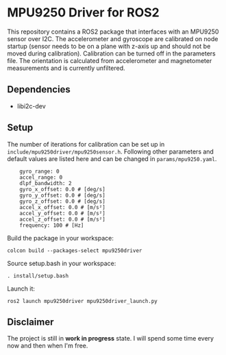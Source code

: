
# MPU9250 Driver for ROS2
This repository contains a ROS2 package that interfaces with an MPU9250 sensor over I2C. The accelerometer and gyroscope are calibrated on node startup (sensor needs to be on a plane with z-axis up and should not be moved during calibration). Calibration can be turned off in the parameters file. The orientation is calculated from accelerometer and magnetometer measurements and is currently unfiltered.

## Dependencies
-  libi2c-dev

## Setup
The number of iterations for calibration can be set up in `include/mpu9250driver/mpu9250sensor.h`.
Following other parameters and default values are listed here and can be changed in `params/mpu9250.yaml`.
```    calibrate: True
    gyro_range: 0
    accel_range: 0
    dlpf_bandwidth: 2
    gyro_x_offset: 0.0 # [deg/s]
    gyro_y_offset: 0.0 # [deg/s]
    gyro_z_offset: 0.0 # [deg/s]
    accel_x_offset: 0.0 # [m/s²]
    accel_y_offset: 0.0 # [m/s²]
    accel_z_offset: 0.0 # [m/s²]
    frequency: 100 # [Hz]
```

Build the package in your workspace:

    colcon build --packages-select mpu9250driver

Source setup.bash in your workspace:

    . install/setup.bash
    
Launch it:

    ros2 launch mpu9250driver mpu9250driver_launch.py
    
## Disclaimer
The project is still in **work in progress** state. I will spend some time every now and then when I'm free.

